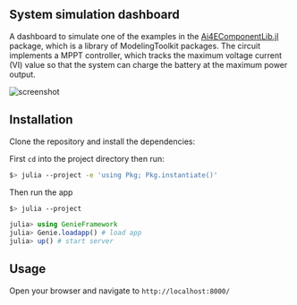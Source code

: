 ## System simulation dashboard

A dashboard to simulate one of the examples in the [Ai4EComponentLib.jl](https://ai4energy.github.io) package, which is a library of ModelingToolkit packages. The circuit implements a MPPT controller, which  tracks the maximum voltage current (VI) value so that the system can charge the battery at the maximum power output.

![screenshot](https://github.com/GenieFramework/Genie.jl/raw/master/docs/content/img/genie.gif)

## Installation

Clone the repository and install the dependencies:

First `cd` into the project directory then run:

```bash
$> julia --project -e 'using Pkg; Pkg.instantiate()'
```

Then run the app

```bash
$> julia --project
```

```julia
julia> using GenieFramework
julia> Genie.loadapp() # load app
julia> up() # start server
```

## Usage

Open your browser and navigate to `http://localhost:8000/`
